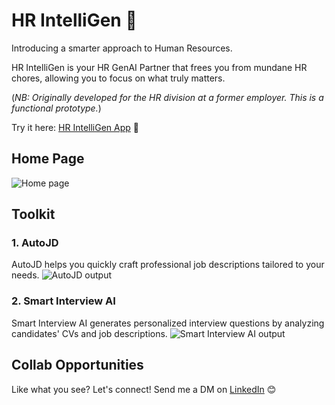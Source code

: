 # HR IntelliGen 🐙

Introducing a smarter approach to Human Resources. 

HR IntelliGen is your HR GenAI Partner that frees you from mundane HR chores, allowing you to focus on what truly matters.

(_NB: Originally developed for the HR division at a former employer. This is a functional prototype._)

Try it here: [HR IntelliGen App](https://hr-intelligen.streamlit.app/) 🚀

## Home Page
![Home page](https://github.com/user-attachments/assets/367dc48f-01fe-47eb-b98e-eb9a4cadcbe9)

## Toolkit

### 1. AutoJD
AutoJD helps you quickly craft professional job descriptions tailored to your needs.
![AutoJD output](https://github.com/user-attachments/assets/596615ff-4941-4b27-9696-1c012bfd11f3)

### 2. Smart Interview AI
Smart Interview AI generates personalized interview questions by analyzing candidates' CVs and job descriptions.
![Smart Interview AI output](https://github.com/user-attachments/assets/f135f043-6b23-4ad8-98d0-9a26750cae42)

## Collab Opportunities
Like what you see? Let's connect! Send me a DM on [LinkedIn](https://www.linkedin.com/in/darryl-lee-jk/) 😊
